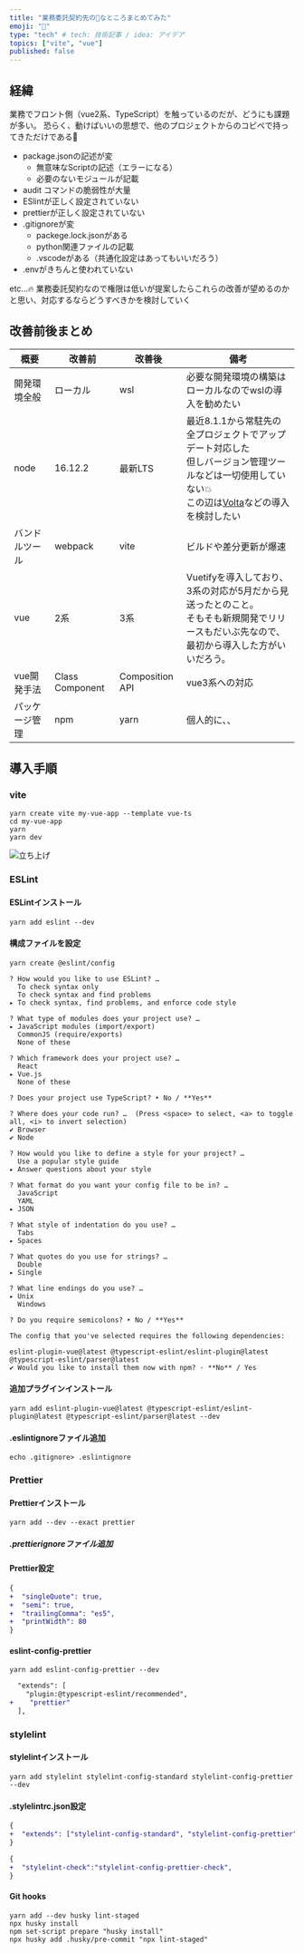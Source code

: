 ```yaml
---
title: "業務委託契約先の💩なところまとめてみた"
emoji: "💩"
type: "tech" # tech: 技術記事 / idea: アイデア
topics: ["vite", "vue"]
published: false
---
```


## 経緯

業務でフロント側（vue2系、TypeScript）を触っているのだが、どうにも課題が多い。
恐らく、動けばいいの思想で、他のプロジェクトからのコピペで持ってきただけである🐛

- package.jsonの記述が変
  - 無意味なScriptの記述（エラーになる）
  - 必要のないモジュールが記載
- audit コマンドの脆弱性が大量
- ESlintが正しく設定されていない
- prettierが正しく設定されていない
- .gitignoreが変
  - packege.lock.jsonがある
  - python関連ファイルの記載
  - .vscodeがある（共通化設定はあってもいいだろう）
- .envがきちんと使われていない

etc...🔥
業務委託契約なので権限は低いが提案したらこれらの改善が望めるのかと思い、対応するならどうすべきかを検討していく

## 改善前後まとめ

| 概要 | 改善前 | 改善後 | 備考 |
| ---- | ---- | ---- | ---- |
| 開発環境全般 | ローカル | wsl | 必要な開発環境の構築はローカルなのでwslの導入を勧めたい |
| node | 16.12.2 | 最新LTS | 最近8.1.1から常駐先の全プロジェクトでアップデート対応した <br> 但しバージョン管理ツールなどは一切使用していない💥 <br> この辺は[Volta](https://volta.sh/)などの導入を検討したい|
| バンドルツール | webpack | vite | ビルドや差分更新が爆速 |
| vue | 2系 | 3系 | Vuetifyを導入しており、3系の対応が5月だから見送ったとのこと。<br> そもそも新規開発でリリースもだいぶ先なので、最初から導入した方がいいだろう。 |
| vue開発手法 | Class Component | Composition API | vue3系への対応 |
| パッケージ管理 | npm | yarn | 個人的に、、 |

## 導入手順

### vite

```terminal
yarn create vite my-vue-app --template vue-ts
cd my-vue-app
yarn
yarn dev
```

![立ち上げ](https://storage.googleapis.com/zenn-user-upload/bc45de7507bc-20220402.png)

### ESLint

#### ESLintインストール

```terminal
yarn add eslint --dev
```

#### 構成ファイルを設定

```terminal
yarn create @eslint/config

? How would you like to use ESLint? …
  To check syntax only
  To check syntax and find problems
▸ To check syntax, find problems, and enforce code style

? What type of modules does your project use? …
▸ JavaScript modules (import/export)
  CommonJS (require/exports)
  None of these

? Which framework does your project use? …
  React
▸ Vue.js
  None of these

? Does your project use TypeScript? ‣ No / **Yes**

? Where does your code run? …  (Press <space> to select, <a> to toggle all, <i> to invert selection)
✔ Browser
✔ Node

? How would you like to define a style for your project? …
  Use a popular style guide
▸ Answer questions about your style

? What format do you want your config file to be in? …
  JavaScript
  YAML
▸ JSON

? What style of indentation do you use? …
  Tabs
▸ Spaces

? What quotes do you use for strings? …
  Double
▸ Single

? What line endings do you use? …
▸ Unix
  Windows

? Do you require semicolons? ‣ No / **Yes**

The config that you've selected requires the following dependencies:

eslint-plugin-vue@latest @typescript-eslint/eslint-plugin@latest @typescript-eslint/parser@latest
✔ Would you like to install them now with npm? · **No** / Yes
```

#### 追加プラグインインストール

```terminal
yarn add eslint-plugin-vue@latest @typescript-eslint/eslint-plugin@latest @typescript-eslint/parser@latest --dev
```

#### .eslintignoreファイル追加

```terminal
echo .gitignore> .eslintignore
```

### Prettier

#### Prettierインストール

```terminal
yarn add --dev --exact prettier
```

##### .prettierignoreファイル追加

#### Prettier設定

```diff json .prettierrc.json
{
+  "singleQuote": true,
+  "semi": true,
+  "trailingComma": "es5",
+  "printWidth": 80
}
```

#### eslint-config-prettier

```terminal
yarn add eslint-config-prettier --dev
```

```diff json .eslintrc.json
  "extends": [
    "plugin:@typescript-eslint/recommended",
+    "prettier"
  ],
```

### stylelint

#### stylelintインストール

```terminal
yarn add stylelint stylelint-config-standard stylelint-config-prettier --dev
```

#### .stylelintrc.json設定

```diff json .stylelintrc.json
{
+  "extends": ["stylelint-config-standard", "stylelint-config-prettier"]
}
```

```diff json .packege.json
{
+  "stylelint-check":"stylelint-config-prettier-check",
}
```

#### Git hooks

```terminal
yarn add --dev husky lint-staged
npx husky install
npm set-script prepare "husky install"
npx husky add .husky/pre-commit "npx lint-staged"
```

